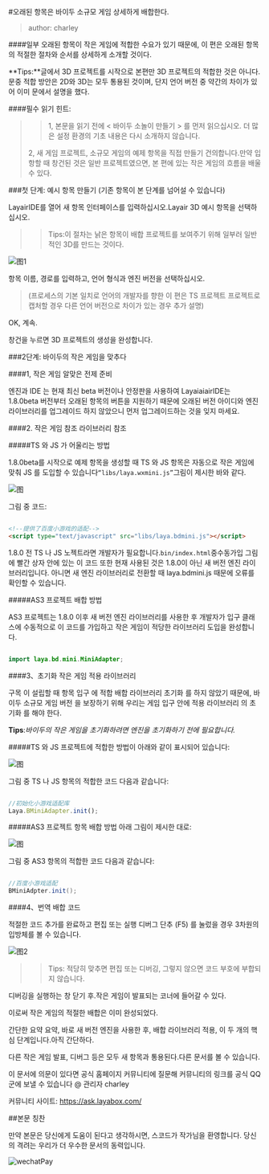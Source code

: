#오래된 항목은 바이두 소규모 게임 상세하게 배합한다.

> author: charley

####일부 오래된 항목이 작은 게임에 적합한 수요가 있기 때문에, 이 편은 오래된 항목의 적절한 절차와 순서를 상세하게 소개할 것이다.

**Tips:**글에서 3D 프로젝트를 시작으로 본편만 3D 프로젝트의 적합한 것은 아니다.문중 적합 방안은 2D와 3D는 모두 통용된 것이며, 단지 언어 버전 중 약간의 차이가 있어 이미 문에서 설명을 했다.

####필수 읽기 힌트:

>> 1, 본문을 읽기 전에 < 바이두 소놀이 만들기 > 를 먼저 읽으십시오. 더 많은 설정 환경의 기초 내용은 다시 소개하지 않습니다.
>>
> 2, 새 게임 프로젝트, 소규모 게임의 예제 항목을 직접 만들기 건의합니다.만약 입항할 때 창건된 것은 일반 프로젝트였으면, 본 편에 있는 작은 게임의 흐름을 배울 수 있다.



###첫 단계: 예시 항목 만들기 (기존 항목이 본 단계를 넘어설 수 있습니다)

LayairIDE를 열어 새 항목 인터페이스를 입력하십시오.Layair 3D 예시 항목을 선택하십시오.

>> Tips:이 절차는 낡은 항목이 배합 프로젝트를 보여주기 위해 일부러 일반적인 3D를 만드는 것이다.
>>

![图1](img/baidu3.png) 


항목 이름, 경로를 입력하고, 언어 형식과 엔진 버전을 선택하십시오.

>(프로세스의 기본 일치로 언어의 개발자를 향한 이 편은 TS 프로젝트 프로젝트로 캡처할 경우 다른 언어 버전으로 차이가 있는 경우 추가 설명)

OK, 계속.

창건을 누르면 3D 프로젝트의 생성을 완성합니다.



###2단계: 바이두의 작은 게임을 맞추다

####1, 작은 게임 알맞은 전제 준비

엔진과 IDE 는 현재 최신 beta 버전이나 안정판을 사용하여 LayaiaiairIDE는 1.8.0beta 버전부터 오래된 항목의 버튼을 지원하기 때문에 오래된 버전 아이디와 엔진 라이브러리를 업그레이드 하지 않았으니 먼저 업그레이드하는 것을 잊지 마세요.



####2. 작은 게임 참조 라이브러리 참조

#####TS 와 JS 가 어울리는 방법

1.8.0beta를 시작으로 예제 항목을 생성할 때 TS 와 JS 항목은 자동으로 작은 게임에 맞춰 JS 를 도입할 수 있습니다`“libs/laya.wxmini.js”`그림이 제시한 바와 같다.

![图](img/baidu4.png) 


그림 중 코드:


```html

<!--提供了百度小游戏的适配-->
<script type="text/javascript" src="libs/laya.bdmini.js"></script>
```


1.8.0 전 TS 나 JS 노젝트라면 개발자가 필요합니다.`bin/index.html`중수동가입 그림에 빨간 상자 안에 있는 이 코드 또한 현재 사용된 것은 1.8.0이 아닌 새 버전 엔진 라이브러리입니다. 아니면 새 엔진 라이브러리로 전환할 때 laya.bdmini.js 때문에 오류를 확인할 수 있습니다.

#####AS3 프로젝트 배합 방법

AS3 프로젝트는 1.8.0 이후 새 버전 엔진 라이브러리를 사용한 후 개발자가 입구 클래스에 수동적으로 이 코드를 가입하고 작은 게임이 적당한 라이브러리 도입을 완성합니다.


```java

import laya.bd.mini.MiniAdapter;
```



####3、초기화 작은 게임 적용 라이브러리

구목 이 설립할 때 항목 입구 에 적합 배합 라이브러리 초기화 를 하지 않았기 때문에, 바이두 소규모 게임 버전 을 보장하기 위해 우리는 게임 입구 안에 적용 라이브러리 의 초기화 를 해야 한다.

**Tips**:*바이두의 작은 게임을 초기화하려면 엔진을 초기화하기 전에 필요합니다.*

#####TS 와 JS 프로젝트에 적합한 방법이 아래와 같이 표시되어 있습니다:

![图](img/baidu5.png) 


그림 중 TS 나 JS 항목의 적합한 코드 다음과 같습니다:


```typescript

//初始化小游戏适配库
Laya.BMiniAdapter.init();
```


#####AS3 프로젝트 항목 배합 방법 아래 그림이 제시한 대로:

![图](img/baidu6.png) 


그림 중 AS3 항목의 적합한 코드 다음과 같습니다:


```java

//百度小游戏适配
BMiniAdpter.init(); 
```




####4、번역 배합 코드

적절한 코드 추가를 완료하고 편집 또는 실행 디버그 단추 (F5) 를 눌렀을 경우 3차원의 입방체를 볼 수 있습니다.

![图2](img/2.png) 


>> Tips: 적당히 맞추면 편집 또는 디버깅, 그렇지 않으면 코드 부호에 부합되지 않습니다.

디버깅을 실행하는 창 닫기 후.작은 게임이 발표되는 코너에 들어갈 수 있다.

이로써 작은 게임의 적절한 배합은 이미 완성되었다.

간단한 요약 요약, 바로 새 버전 엔진을 사용한 후, 배합 라이브러리 적용, 이 두 개의 핵심 단계입니다.아직 간단하다.

다른 작은 게임 발표, 디버그 등은 모두 새 항목과 통용된다.다른 문서를 볼 수 있습니다.

이 문서에 의문이 있다면 공식 홈페이지 커뮤니티에 질문해 커뮤니티의 링크를 공식 QQ 군에 보낼 수 있습니다 @ 관리자 charley

커뮤니티 사이트: https://ask.layabox.com/



##본문 칭찬

만약 본문은 당신에게 도움이 된다고 생각하시면, 스코드가 작가님을 환영합니다. 당신의 격려는 우리가 더 우수한 문서의 동력입니다.

![wechatPay](../../../wechatPay.jpg)